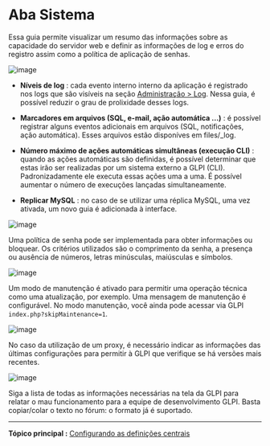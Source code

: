 Aba Sistema
==============

Essa guia permite visualizar um resumo das informações sobre as capacidade do servidor web e definir as informações de log e erros do registro assim como a política de aplicação de senhas.

![image](docs/image/sytemConfig.png)

- **Níveis de log** : cada evento interno interno da aplicação é registrado nos logs que são visíveis na seção [Administração > Log](index.php?pt/07_Modulo_Administracao/10_Log.md). Nessa guia, é possível reduzir o grau de prolixidade desses logs.

- **Marcadores em arquivos (SQL, e-mail, ação automática ...)** : é possível registrar alguns eventos adicionais em arquivos (SQL, notificações, ação automática). Esses arquivos estão disponíves em files/_log.

- **Número máximo de ações automáticas simultâneas (execução CLI)** : quando as ações automáticas são definidas, é possível determinar que estas irão ser realizadas por um sistema externo a GLPI (CLI). Padronizadamente ele executa essas ações uma a uma. É possível aumentar o número de execuções lançadas simultaneamente.

- **Replicar MySQL** : no caso de se utilizar uma réplica MySQL, uma vez ativada, um novo guia é adicionada à interface.

![image](docs/image/systemMdp.png)

Uma política de senha pode ser implementada para obter informações ou bloquear. Os critérios utilizados são o comprimento da senha, a presença ou ausência de números, letras minúsculas, maiúsculas e símbolos.

![image](docs/image/systemMaintenance.png)

Um modo de manutenção é ativado para permitir uma operação técnica como uma atualização, por exemplo. Uma mensagem de manutenção é configurável. No modo manutenção, você ainda pode acessar via GLPI `index.php?skipMaintenance=1`.

![image](docs/image/systemProxy.png)

No caso da utilização de um proxy, é necessário indicar as informações das últimas configurações para permitir à GLPI que verifique se há versões mais recentes.

![image](docs/image/systemInfo.png)

Siga a lista de todas as informações necessárias na tela da GLPI para relatar o mau funcionamento para a equipe de desenvolvimento GLPI. Basta copiar/colar o texto no fórum: o formato já é suportado.

-----
**Tópico principal :** [Configurando as definições centrais](index.php?pt/08_Module_Configuracao/06_Geral/01_Configurando_as_definicoes_centrais.md)
